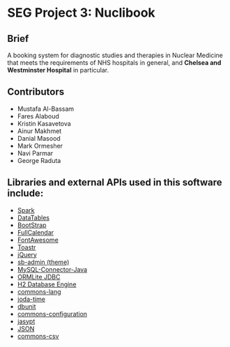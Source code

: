 # SEG Project 3: Nuclibook

## Brief

A booking system for diagnostic studies and therapies in Nuclear Medicine that meets the requirements of NHS hospitals in general, and **Chelsea and Westminster Hospital** in particular.

## Contributors

* Mustafa Al-Bassam
* Fares Alaboud
* Kristin Kasavetova
* Ainur Makhmet
* Danial Masood
* Mark Ormesher
* Navi Parmar
* George Raduta

## Libraries and external APIs used in this software include:
* [Spark](http://sparkjava.com/)
* [DataTables](http://datatables.net/)
* [BootStrap](http://getbootstrap.com/)
* [FullCalendar](http://fullcalendar.io/)
* [FontAwesome](http://fortawesome.github.io/Font-Awesome/)
* [Toastr](http://codeseven.github.io/toastr/)
* [jQuery](https://jquery.org/license/)
* [sb-admin (theme)](http://startbootstrap.com/template-overviews/sb-admin/)
* [MySQL-Connector-Java](http://dev.mysql.com/downloads/connector/j/)
* [ORMLite JDBC](http://ormlite.com/javadoc/ormlite-jdbc/)
* [H2 Database Engine](http://www.h2database.com/html/main.html)
* [commons-lang](https://commons.apache.org/proper/commons-lang/)
* [joda-time](http://www.joda.org/joda-time/)
* [dbunit](http://dbunit.sourceforge.net/)
* [commons-configuration](https://commons.apache.org/proper/commons-configuration/)
* [jasypt](http://www.jasypt.org/)
* [JSON](http://www.json.org/java/)
* [commons-csv](https://commons.apache.org/proper/commons-csv/)
